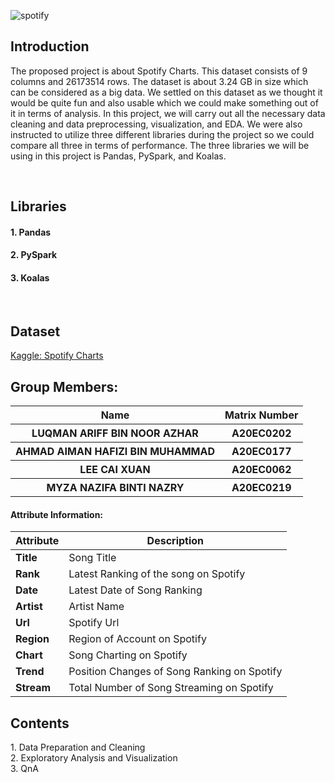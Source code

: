![spotify](https://martech.org/wp-content/uploads/2017/09/spotify-logo-1920x1080.jpg)

## Introduction
The proposed project is about Spotify Charts. This dataset consists of 9 columns and 26173514 rows. The dataset is about 3.24 GB in size which can be considered as a big data. We settled on this dataset as we thought it would be quite fun and also usable which we could make something out of it in terms of analysis. In this project, we will carry out all the necessary data cleaning and data preprocessing, visualization, and EDA. We were also instructed to utilize three different libraries during the project so we could compare all three in terms of performance. The three libraries we will be using in this project is Pandas, PySpark, and Koalas. 

<br>
<h2> Libraries</h2>
<h4>1. Pandas</h4>
<h4>2. PySpark</h4>
<h4>3. Koalas</h4>
<br>

<h2> Dataset</h2>
<a href="https://www.kaggle.com/datasets/dhruvildave/spotify-charts?select=charts.csv">Kaggle: Spotify Charts</a><br>

## Group Members: 
<table align = "center">
  <tr>
    <th>Name</th>
    <th>Matrix Number</th>
  </tr>
  <tr>
    <th>LUQMAN ARIFF BIN NOOR AZHAR</th>
    <th>A20EC0202</th>
  </tr>
  <tr>
    <th>AHMAD AIMAN HAFIZI BIN MUHAMMAD</th>
    <th>A20EC0177</th>
  </tr>
    <tr>
    <th>LEE CAI XUAN</th>
    <th>A20EC0062</th>
  </tr>
    <tr>
    <th>MYZA NAZIFA BINTI NAZRY</th>
    <th>A20EC0219</th>
  </tr>
</table>

#### Attribute Information:
| Attribute | Description |
| --- | --- |
| **Title** |   Song Title  |
|**Rank** |   Latest Ranking of the song on Spotify |
| **Date** | Latest Date of Song Ranking |
| **Artist** | Artist Name |
| **Url** | Spotify Url  |
| **Region** |  Region of Account on Spotify   |
| **Chart** | Song Charting on Spotify  |
| **Trend** | Position Changes of Song Ranking on Spotify  |
| **Stream** | Total Number of Song Streaming on Spotify  |

<h2> Contents</h2>
1. Data Preparation and Cleaning <br>
2. Exploratory Analysis and Visualization<br>
3. QnA<br>
